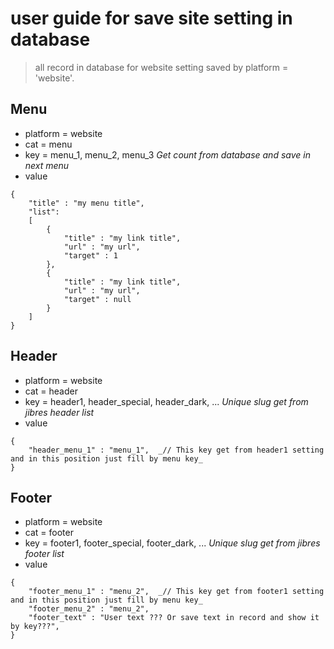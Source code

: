 # user guide for save site setting in database

> all record in database for website setting saved by  platform = 'website'.


## Menu

* platform = website
* cat      = menu
* key      = menu_1, menu_2, menu_3  _Get count from database and save in next menu_
* value
```
{
	"title" : "my menu title",
	"list":
	[
		{
			"title" : "my link title",
			"url" : "my url",
			"target" : 1
		},
		{
			"title" : "my link title",
			"url" : "my url",
			"target" : null
		}
	]
}
```



## Header

* platform = website
* cat      = header
* key      = header1, header_special, header_dark, ... _Unique slug get from jibres header list_
* value
```
{
	"header_menu_1" : "menu_1",  _// This key get from header1 setting and in this position just fill by menu key_
}
```



## Footer

* platform = website
* cat      = footer
* key      = footer1, footer_special, footer_dark, ... _Unique slug get from jibres footer list_
* value
```
{
	"footer_menu_1" : "menu_2",  _// This key get from footer1 setting and in this position just fill by menu key_
	"footer_menu_2" : "menu_2",
	"footer_text" : "User text ??? Or save text in record and show it by key???",
}
```


